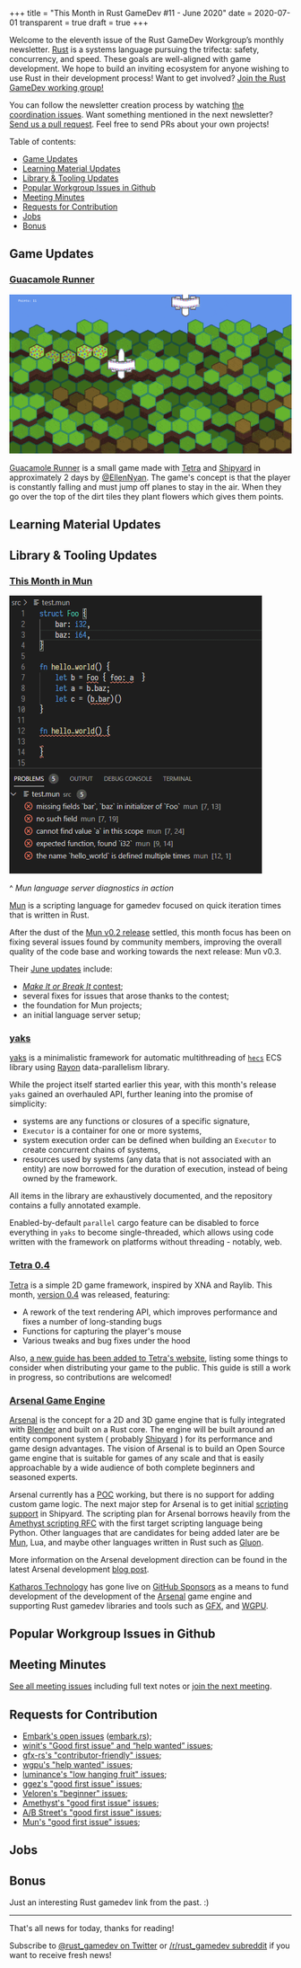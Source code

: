 +++
title = "This Month in Rust GameDev #11 - June 2020"
date = 2020-07-01
transparent = true
draft = true
+++

<!-- markdownlint-disable no-trailing-punctuation -->
<!-- markdownlint-enable line-length -->

Welcome to the eleventh issue of the Rust GameDev Workgroup’s
monthly newsletter.
[Rust] is a systems language pursuing the trifecta:
safety, concurrency, and speed.
These goals are well-aligned with game development.
We hope to build an inviting ecosystem for anyone wishing
to use Rust in their development process!
Want to get involved? [Join the Rust GameDev working group!][join]

You can follow the newsletter creation process
by watching [the coordination issues][coordination].
Want something mentioned in the next newsletter?
[Send us a pull request][pr].
Feel free to send PRs about your own projects!

[Rust]: https://rust-lang.org
[join]: https://github.com/rust-gamedev/wg#join-the-fun
[pr]: https://github.com/rust-gamedev/rust-gamedev.github.io
[coordination]: https://github.com/rust-gamedev/rust-gamedev.github.io/issues?q=label%3Acoordination

Table of contents:

- [Game Updates](#game-updates)
- [Learning Material Updates](#learning-material-updates)
- [Library & Tooling Updates](#library-tooling-updates)
- [Popular Workgroup Issues in Github](#popular-workgroup-issues-in-github)
- [Meeting Minutes](#meeting-minutes)
- [Requests for Contribution](#requests-for-contribution)
- [Jobs](#jobs)
- [Bonus](#bonus)

<!--
Ideal section structure is:

```
### [Title]

![image/GIF description](image link)

A paragraph or two with a summary and [useful links].

_Discussions:
[/r/rust](https://reddit.com/r/rust/todo),
[twitter](https://twitter.com/todo/status/123456)_

[Title]: https://first.link
[useful links]: https://other.link
```

Discussion links are added only if they contain
some actual interesting discussions.

If needed, a section can be split into subsections with a "------" delimiter.
-->

## Game Updates

### [Guacamole Runner][guacamole]

![gif](guacamole.gif)

[Guacamole Runner][guacamole] is a small game made with
[Tetra][tetra] and [Shipyard][shipyard] in approximately 2 days
by [@EllenNyan][ellen_twitter].
The game's concept is that the player is constantly falling
and must jump off planes to stay in the air.
When they go over the top of the dirt tiles
they plant flowers which gives them points.

[guacamole]: https://github.com/EllenNyan/guacamole-runner
[ellen_twitter]: https://twitter.com/EllenNyan0214
[tetra]: https://github.com/17cupsofcoffee/Tetra
[shipyard]: https://github.com/leudz/shipyard

## Learning Material Updates

## Library & Tooling Updates

### [This Month in Mun][mun-june]

![Language Server Diagnostics in action](mun-languageserver.gif)

^ _Mun language server diagnostics in action_

[Mun] is a scripting language for gamedev focused on quick iteration times
that is written in Rust.

After the dust of the [Mun v0.2 release][mun-release] settled, this month focus
has been on fixing several issues found by community members, improving the
overall quality of the code base and working towards the next release: Mun v0.3.

Their [June updates][mun-june] include:

- [*Make It or Break It* contest](https://github.com/mun-lang/mun/issues/220);
- several fixes for issues that arose thanks to the contest;
- the foundation for Mun projects;
- an initial language server setup;

[Mun]: https://mun-lang.org
[mun-release]: https://mun-lang.org/blog/2020/05/16/release-mun-v0-2-0
[mun-june]: https://mun-lang.org/blog/2020/06/30/this-month-june

### [yaks]

[yaks] is a minimalistic framework for automatic multithreading
of [`hecs`] ECS library using [Rayon] data-parallelism library.

While the project itself started earlier this year, with this month's release
`yaks` gained an overhauled API, further leaning into the promise of
simplicity:

- systems are any functions or closures of a specific signature,
- `Executor` is a container for one or more systems,
- system execution order can be defined when building an `Executor`
  to create concurrent chains of systems,
- resources used by systems (any data that is not associated with an entity)
  are now borrowed for the duration of execution, instead of being owned
  by the framework.

All items in the library are exhaustively documented, and the repository
contains a fully annotated example.

Enabled-by-default `parallel` cargo feature can be disabled to force
everything in `yaks` to become single-threaded, which allows using code
written with the framework on platforms without threading - notably, web.

[yaks]: https://crates.io/crates/yaks
[`hecs`]: https://crates.io/crates/hecs
[Rayon]: https://crates.io/crates/rayon

### [Tetra 0.4][tetra-040]

[Tetra] is a simple 2D game framework, inspired by XNA and Raylib. This month,
[version 0.4][tetra-040] was released, featuring:

- A rework of the text rendering API, which improves performance and fixes a
  number of long-standing bugs
- Functions for capturing the player's mouse
- Various tweaks and bug fixes under the hood

Also, [a new guide has been added to Tetra's website][tetra-dist], listing some
things to consider when distributing your game to the public. This guide is
still a work in progress, so contributions are welcomed!

[tetra]: https://github.com/17cupsofcoffee/tetra
[tetra-040]: https://twitter.com/17cupsofcoffee/status/1275778769077317637
[tetra-dist]: https://tetra.seventeencups.net/distributing/

### [Arsenal Game Engine][arsenal]

[Arsenal] is the concept for a 2D and 3D game engine that is fully integrated
with [Blender] and built on a Rust core. The engine will be built around an
entity component system ( probably [Shipyard] ) for its performance and game
design advantages. The vision of Arsenal is to build an Open Source game engine
that is suitable for games of any scale and that is easily approachable by a
wide audience of both complete beginners and seasoned experts.

Arsenal currently has a [POC][ars_poc] working, but there is no support for
adding custom game logic. The next major step for Arsenal is to get initial
[scripting support][ship_script_support] in Shipyard. The scripting plan for
Arsenal borrows heavily from the [Amethyst scripting RFC][amethyst_scrpt_rfc]
with the first target scripting language being Python. Other languages that are
candidates for being added later are be [Mun], Lua, and maybe other languages
written in Rust such as [Gluon].

More information on the Arsenal development direction can be found in the latest
Arsenal development [blog post][arsenal_update].

[Katharos Technology][ktech] has gone live on [GitHub Sponsors][ghs_ktech] as a
means to fund development of the development of the [Arsenal] game engine and
supporting Rust gamedev libraries and tools such as [GFX], and [WGPU].

[ktech]: https://katharostech.com
[ghs_ktech]: https://github.com/sponsors/katharostech/
[arsenal]: https://github.com/katharostech/arsenal
[gfx]: https://github.com/gfx-rs/gfx
[wgpu]: https://github.com/gfx-rs/wgpu
[arsenal_update]: https://katharostech.com/post/arsenal-development-now-on-github-sponsors
[blender]: https://blender.org
[shipyard]: https://github.com/leudz/shipyard
[ship_script_support]: https://github.com/leudz/shipyard/issues/96
[amethyst_scrpt_rfc]: https://github.com/amethyst/rfcs/blob/master/0001-scripting.md
[mun]: https://mun-lang.org/
[gluon]: https://github.com/gluon-lang/gluon
[ars_poc]: https://github.com/katharostech/arsenal/releases/tag/v0.1.0

## Popular Workgroup Issues in Github

<!-- Up to 10 links to interesting issues -->

## Meeting Minutes

<!-- Up to 10 most important notes + a link to the full details -->

[See all meeting issues][label-meeting] including full text notes
or [join the next meeting][join].

[label-meeting]: https://github.com/rust-gamedev/wg/issues?q=label%3Ameeting

## Requests for Contribution

<!-- Links to "good first issue"-labels or direct links to specific tasks -->

- [Embark's open issues][embark-open-issues] ([embark.rs]);
- [winit's "Good first issue" and “help wanted” issues][winit-issues];
- [gfx-rs's "contributor-friendly" issues][gfx-issues];
- [wgpu's "help wanted" issues][wgpu-help-wanted];
- [luminance's "low hanging fruit" issues][luminance-fruits];
- [ggez's "good first issue" issues][ggez-issues];
- [Veloren's "beginner" issues][veloren-beginner];
- [Amethyst's "good first issue" issues][amethyst-issues];
- [A/B Street's "good first issue" issues][abstreet-issues];
- [Mun's "good first issue" issues][mun-issues];

[embark.rs]: https://embark.rs
[embark-open-issues]: https://github.com/search?q=user:EmbarkStudios+state:open
[winit-issues]: https://github.com/rust-windowing/winit/issues?utf8=✓&q=is%3Aissue+is%3Aopen+label%3A%22status%3A+help+wanted%22+label%3A%22Good+first+issue%22
[gfx-issues]: https://github.com/gfx-rs/gfx/issues?q=is%3Aissue+is%3Aopen+label%3Acontributor-friendly
[wgpu-help-wanted]: https://github.com/gfx-rs/wgpu-rs/issues?q=is%3Aissue+is%3Aopen+label%3A%22help+wanted%22
[luminance-fruits]: https://github.com/phaazon/luminance-rs/issues?q=is%3Aissue+is%3Aopen+label%3A%22low+hanging+fruit%22
[ggez-issues]: https://github.com/ggez/ggez/labels/%2AGOOD%20FIRST%20ISSUE%2A
[veloren-beginner]: https://gitlab.com/veloren/veloren/issues?label_name=beginner
[amethyst-issues]: https://github.com/amethyst/amethyst/issues?q=is%3Aissue+is%3Aopen+label%3A%22good+first+issue%22
[abstreet-issues]: https://github.com/dabreegster/abstreet/issues?q=is%3Aissue+is%3Aopen+label%3A%22good+first+issue%22
[mun-issues]: https://github.com/mun-lang/mun/labels/good%20first%20issue

## Jobs

<!-- An optional section for new jobs related to Rust gamedev -->

## Bonus

<!-- Bonus section to make the newsletter more interesting
and highlight events from the past. -->

Just an interesting Rust gamedev link from the past. :)

------

That's all news for today, thanks for reading!

Subscribe to [@rust_gamedev on Twitter][@rust_gamedev]
or [/r/rust_gamedev subreddit][/r/rust_gamedev] if you want to receive fresh news!

<!--
TODO: Add real links and un-comment once this post is published
**Discussions of this post**:
[/r/rust](TODO),
[twitter](TODO).
-->

[/r/rust_gamedev]: https://reddit.com/r/rust_gamedev
[@rust_gamedev]: https://twitter.com/rust_gamedev
